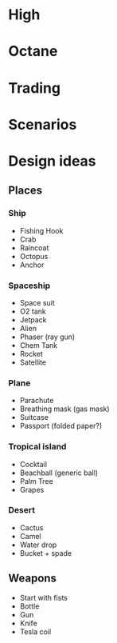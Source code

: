 # High
# Octane
# Trading
# Scenarios

# Design ideas

## Places

### Ship
- Fishing Hook
- Crab
- Raincoat
- Octopus
- Anchor

### Spaceship
- Space suit
- O2 tank
- Jetpack
- Alien
- Phaser (ray gun)
- Chem Tank
- Rocket
- Satellite

### Plane
- Parachute
- Breathing mask (gas mask)
- Suitcase
- Passport (folded paper?)

### Tropical island
- Cocktail
- Beachball (generic ball)
- Palm Tree
- Grapes

### Desert
- Cactus
- Camel
- Water drop
- Bucket + spade

## Weapons
- Start with fists
- Bottle
- Gun
- Knife
- Tesla coil

